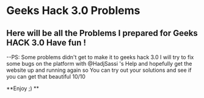 # Geeks Hack 3.0 Problems
**Here will be all the Problems I prepared for Geeks HACK 3.0** 
Have fun !
--------------------------------------------------------------
--PS: Some problems didn't get to make it to geeks hack 3.0 
I will try to fix some bugs on the platform with @HadjSassi 's Help and hopefully get the website up and running again so You can try out your solutions and see if you can get that beautiful 10/10  

**Enjoy ;) **
